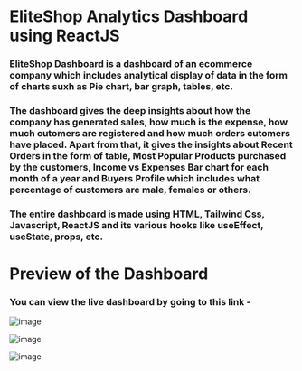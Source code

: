 # EliteShop Analytics Dashboard using ReactJS
 
### EliteShop Dashboard is a dashboard of an ecommerce company which includes analytical display of data in the form of charts suxh as Pie chart, bar graph, tables, etc. 

### The dashboard gives the deep insights about how the company has generated sales, how much is the expense, how much cutomers are registered and how much orders cutomers have placed. Apart from that, it gives the insights about Recent Orders in the form of table, Most Popular Products purchased by the customers, Income vs Expenses Bar chart for each month of a year and Buyers Profile which includes what percentage of customers are male, females or others. 

### The entire dashboard is made using HTML, Tailwind Css, Javascript, ReactJS and its various hooks like useEffect, useState, props, etc.

# Preview of the Dashboard 

### You can view the live dashboard by going to this link - 
![image](https://github.com/user-attachments/assets/6ca87a4c-341c-45b2-8c87-703ccb98e0bc)




![image](https://github.com/user-attachments/assets/b65dcfcb-1254-47f3-82b9-b54326c1a68b)





![image](https://github.com/user-attachments/assets/c4f3063b-d70d-427a-92de-1aa6c1c90291)


